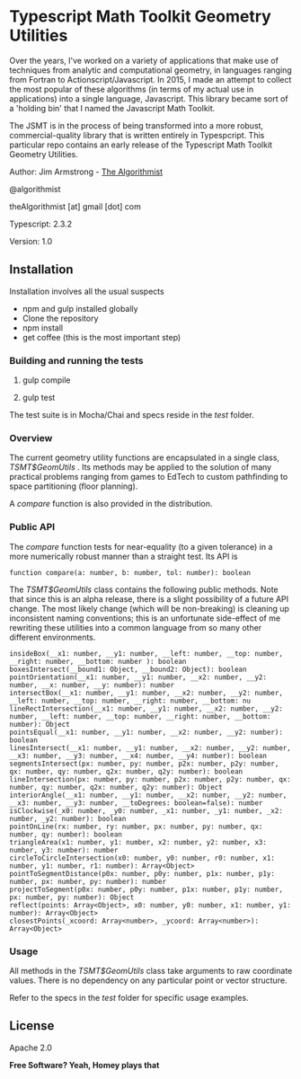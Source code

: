 # Typescript Math Toolkit Geometry Utilities

Over the years, I've worked on a variety of applications that make use of techniques from analytic and computational geometry, in languages ranging from Fortran to Actionscript/Javascript.  In 2015, I made an attempt to collect the most popular of these algorithms (in terms of my actual use in applications) into a single language, Javascript.  This library became sort of a 'holding bin' that I named the Javascript Math Toolkit.

The JSMT is in the process of being transformed into a more robust, commercial-quality library that is written entirely in Typespcript.  This particular repo contains an early release of the Typescript Math Toolkit Geometry Utilities.

Author:  Jim Armstrong - [The Algorithmist]

@algorithmist

theAlgorithmist [at] gmail [dot] com

Typescript: 2.3.2

Version: 1.0


## Installation

Installation involves all the usual suspects

  - npm and gulp installed globally
  - Clone the repository
  - npm install
  - get coffee (this is the most important step)


### Building and running the tests

1. gulp compile

2. gulp test

The test suite is in Mocha/Chai and specs reside in the _test_ folder.


### Overview

The current geometry utility functions are encapsulated in a single class, _TSMT$GeomUtils_ .  Its methods may be applied to the solution of many practical problems ranging from games to EdTech to custom pathfinding to space partitioning (floor planning).

A _compare_ function is also provided in the distribution.


### Public API

The _compare_ function tests for near-equality (to a given tolerance) in a more numerically robust manner than a straight test.  Its API is

```
function compare(a: number, b: number, tol: number): boolean
```


The _TSMT$GeomUtils_ class contains the following public methods.  Note that since this is an alpha release, there is a slight possibility of a future API change.  The most likely change (which will be non-breaking) is cleaning up inconsistent naming conventions; this is an unfortunate side-effect of me rewriting these utilities into a common language from so many other different environments.


```
insideBox(__x1: number, __y1: number, __left: number, __top: number, __right: number, __bottom: number ): boolean
boxesIntersect(__bound1: Object, __bound2: Object): boolean
pointOrientation(__x1: number, __y1: number, __x2: number, __y2: number, __x: number, __y: number): number
intersectBox(__x1: number, __y1: number, __x2: number, __y2: number, __left: number, __top: number, __right: number, __bottom: nu
lineRectIntersection(__x1: number, __y1: number, __x2: number, __y2: number, __left: number, __top: number, __right: number, __bottom: number): Object
pointsEqual(__x1: number, __y1: number, __x2: number, __y2: number): boolean
linesIntersect(__x1: number, __y1: number, __x2: number, __y2: number, __x3: number, __y3: number, __x4: number, __y4: number): boolean
segmentsIntersect(px: number, py: number, p2x: number, p2y: number, qx: number, qy: number, q2x: number, q2y: number): boolean
lineIntersection(px: number, py: number, p2x: number, p2y: number, qx: number, qy: number, q2x: number, q2y: number): Object
interiorAngle(__x1: number, __y1: number, __x2: number, __y2: number, __x3: number, __y3: number, __toDegrees: boolean=false): number
isClockwise(_x0: number, _y0: number, _x1: number, _y1: number, _x2: number, _y2: number): boolean
pointOnLine(rx: number, ry: number, px: number, py: number, qx: number, qy: number): boolean
triangleArea(x1: number, y1: number, x2: number, y2: number, x3: number, y3: number): number
circleToCircleIntersection(x0: number, y0: number, r0: number, x1: number, y1: number, r1: number): Array<Object>
pointToSegmentDistance(p0x: number, p0y: number, p1x: number, p1y: number, px: number, py: number): number
projectToSegment(p0x: number, p0y: number, p1x: number, p1y: number, px: number, py: number): Object
reflect(points: Array<Object>, x0: number, y0: number, x1: number, y1: number): Array<Object>
closestPoints(_xcoord: Array<number>, _ycoord: Array<number>): Array<Object>
```

### Usage

All methods in the _TSMT$GeomUtils_ class take arguments to raw coordinate values.  There is no dependency on any particular point or vector structure.

Refer to the specs in the _test_ folder for specific usage examples.


License
----

Apache 2.0

**Free Software? Yeah, Homey plays that**

[//]: # (kudos http://stackoverflow.com/questions/4823468/store-comments-in-markdown-syntax)

[The Algorithmist]: <https://www.linkedin.com/in/jimarmstrong>

